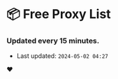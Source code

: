 # :package: Free Proxy List
### Updated every 15 minutes.

- Last updated: `2024-05-02 04:27`

:heart:
